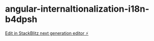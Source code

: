 # angular-internaltionalization-i18n-b4dpsh

[Edit in StackBlitz next generation editor ⚡️](https://stackblitz.com/~/github.com/vikas11-creator/angular-internaltionalization-i18n-b4dpsh)